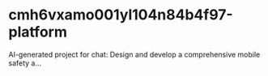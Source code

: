 # cmh6vxamo001yl104n84b4f97-platform
AI-generated project for chat: Design and develop a comprehensive mobile safety a...
